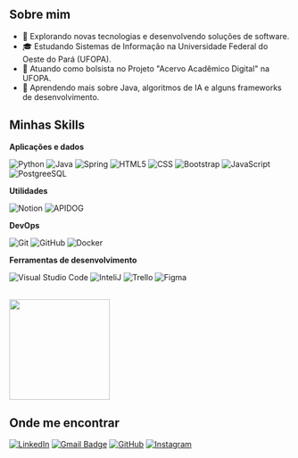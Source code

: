 
## Sobre mim

- 🤔 Explorando novas tecnologias e desenvolvendo soluções de software.
- 🎓 Estudando Sistemas de Informação na Universidade Federal do Oeste do Pará (UFOPA).
- 💼 Atuando como bolsista no Projeto "Acervo Acadêmico Digital" na UFOPA.
- 🌱 Aprendendo mais sobre Java, algoritmos de IA e alguns frameworks de desenvolvimento.

## Minhas Skills

**Aplicações e dados**

![Python](https://img.shields.io/badge/Python-14354C?style=for-the-badge&logo=python&logoColor=white)
![Java](https://img.shields.io/badge/Java-ED8B00?style=for-the-badge&logo=java&logoColor=white)
![Spring](https://img.shields.io/badge/Spring-6DB33F?style=for-the-badge&logo=spring&logoColor=white)
![HTML5](https://img.shields.io/badge/HTML5-E34F26?style=for-the-badge&logo=html5&logoColor=white)
![CSS](https://img.shields.io/badge/CSS3-1572B6?style=for-the-badge&logo=css3&logoColor=white)
![Bootstrap](https://img.shields.io/badge/Bootstrap-563D7C?style=for-the-badge&logo=bootstrap&logoColor=white)
![JavaScript](https://img.shields.io/badge/JavaScript-F7DF1E?style=for-the-badge&logo=javascript&logoColor=black)
![PostgreeSQL](https://img.shields.io/badge/PostgreSQL-316192?style=for-the-badge&logo=postgresql&logoColor=white)

**Utilidades**

![Notion](https://img.shields.io/badge/-Notion-333333?style=for-the-badge&logo=notion&logoColor=white)
![APIDOG](https://img.shields.io/badge/-APIDOG-333333?style=for-the-badge&logo=api&logoColor=white)


**DevOps**

![Git](https://img.shields.io/badge/-Git-333333?style=for-the-badge&logo=git)
![GitHub](https://img.shields.io/badge/-GitHub-333333?style=for-the-badge&logo=github)
![Docker](https://img.shields.io/badge/-Docker-333333?style=for-the-badge&logo=docker)

**Ferramentas de desenvolvimento**

![Visual Studio Code](https://img.shields.io/badge/-Visual%20Studio%20Code-333333?style=for-the-badge&logo=visual-studio-code&logoColor=007ACC)
![InteliJ](https://img.shields.io/badge/-Intellij-333333?style=for-the-badge&logo=intellij-idea&logoColor=00000)
![Trello](https://img.shields.io/badge/-Trello-333333?style=for-the-badge&logo=trello&logoColor=007ACC)
![Figma](https://img.shields.io/badge/-Figma-333333?style=for-the-badge&logo=figma&logoColor=007ACC)

<br/>

<a href="https://github.com/Harry120705" title="Perfil do Harry">
  <img height="180em" src="https://github-readme-stats.vercel.app/api?username=Harry120705&theme=dracula&show_icons=true" />
</a>

## Onde me encontrar

[![LinkedIn](https://img.shields.io/badge/LinkedIn-Profile-blue?logo=linkedin)](https://www.linkedin.com/in/harrison-carvalho-b19879291)
[![Gmail Badge](https://img.shields.io/badge/-hahcarvalho@gmail.com-006bed?style=for-the-badge&logo=Gmail&logoColor=white&link=mailto:hahcarvalho@gmail.com)](mailto:hahcarvalho@gmail.com)
[![GitHub](https://img.shields.io/badge/GitHub-100000?style=for-the-badge&logo=github&logoColor=white)](https://github.com/Harry120705)
[![Instagram](https://img.shields.io/badge/Instagram-E4405F?style=for-the-badge&logo=instagram&logoColor=white)](https://www.instagram.com/carvalho_0388/)
